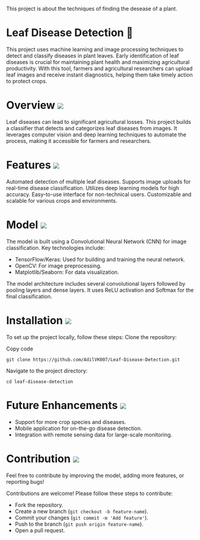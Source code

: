 

This project is about the techniques of finding the desease of a plant.
# Leaf Disease Detection 🍃
This project uses machine learning and image processing techniques to detect and classify diseases in plant leaves. Early identification of leaf diseases is crucial for maintaining plant health and maximizing agricultural productivity. With this tool, farmers and agricultural researchers can upload leaf images and receive instant diagnostics, helping them take timely action to protect crops.

# Overview <img src="https://i.imgur.com/wuPi7sk.png">
Leaf diseases can lead to significant agricultural losses. This project builds a classifier that detects and categorizes leaf diseases from images. It leverages computer vision and deep learning techniques to automate the process, making it accessible for farmers and researchers.

# Features <img src="https://i.imgur.com/3J1tbQN.png">
Automated detection of multiple leaf diseases.
Supports image uploads for real-time disease classification.
Utilizes deep learning models for high accuracy.
Easy-to-use interface for non-technical users.
Customizable and scalable for various crops and environments.


# Model <img src="https://i.imgur.com/LJWOyWD.png">
The model is built using a Convolutional Neural Network (CNN) for image classification. Key technologies include:

- TensorFlow/Keras: Used for building and training the neural network.
- OpenCV: For image preprocessing.
- Matplotlib/Seaborn: For data visualization.

The model architecture includes several convolutional layers followed by pooling layers and dense layers. It uses ReLU activation and Softmax for the final classification.

# Installation <img src="https://i.imgur.com/kAPhh22.png">
To set up the project locally, follow these steps:
Clone the repository:

Copy code
```
git clone https://github.com/AdilVK007/Leaf-Disease-Detection.git
```
Navigate to the project directory:
```
cd leaf-disease-detection
```

# Future Enhancements <img src="https://i.imgur.com/iCXLJnU.png">
- Support for more crop species and diseases.
- Mobile application for on-the-go disease detection.
- Integration with remote sensing data for large-scale monitoring.
  
# Contribution <img src="https://i.imgur.com/D3mP7s5.png">
Feel free to contribute by improving the model, adding more features, or reporting bugs!

Contributions are welcome! Please follow these steps to contribute:

- Fork the repository.
- Create a new branch (`git checkout -b feature-name`).
- Commit your changes (`git commit -m 'Add feature'`).
- Push to the branch (`git push origin feature-name`).
- Open a pull request.
